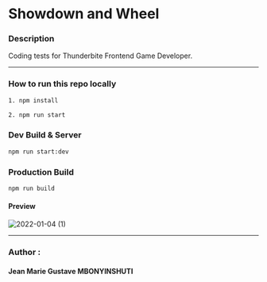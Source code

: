 # Showdown and Wheel

### Description


Coding tests for Thunderbite Frontend Game Developer.

---

### How to run this repo locally
```sh
1. npm install
```


```sh
2. npm run start
```

### Dev Build & Server
```sh
npm run start:dev
```

### Production Build
```sh
npm run build
```

#### Preview

![2022-01-04 (1)](https://user-images.githubusercontent.com/48301305/147996798-80115c40-66f5-412d-bdb1-0197fbad123d.png)


---

### Author :

#### Jean Marie Gustave MBONYINSHUTI
